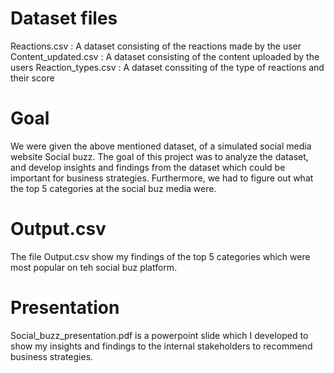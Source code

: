 # Dataset files

Reactions.csv  :  A dataset consisting of the reactions made by the user
Content_updated.csv  :  A dataset consisting of the content uploaded by the users
Reaction_types.csv  :  A dataset conssiting of the type of reactions and their score

# Goal
We were given the above mentioned dataset, of a simulated social media website Social buzz.
The goal of this project was to analyze the dataset, and develop insights and findings from the dataset which could be important for business strategies. Furthermore, we had to figure out what the top 5 categories at the social buz media were.

# Output.csv
The file Output.csv show my findings of the top 5 categories which were most popular on teh social buz platform.

# Presentation
Social_buzz_presentation.pdf is a powerpoint slide which I developed to show my insights and findings to the internal stakeholders to recommend business strategies. 
